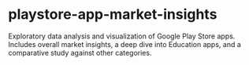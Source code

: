 # playstore-app-market-insights
Exploratory data analysis and visualization of Google Play Store apps. Includes overall market insights, a deep dive into Education apps, and a comparative study against other categories.
